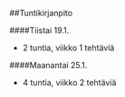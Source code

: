 ##Tuntikirjanpito

####Tiistai 19.1.

- 2 tuntia, viikko 1 tehtäviä

####Maanantai 25.1.

- 4 tuntia, viikko 2 tehtäviä
